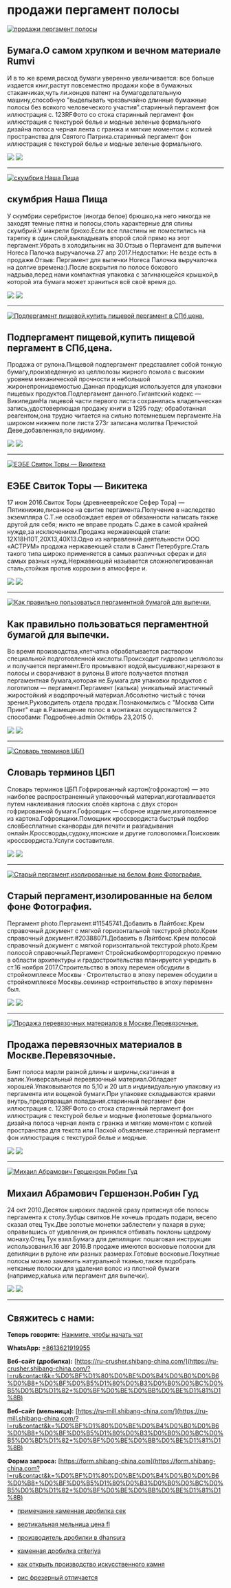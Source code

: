# продажи пергамент полосы

<a href="https://swt.shibang-china.com/?n=lxq&l=ru&img&k=%D0%BF%D1%80%D0%BE%D0%B4%D0%B0%D0%B6%D0%B8+%D0%BF%D0%B5%D1%80%D0%B3%D0%B0%D0%BC%D0%B5%D0%BD%D1%82+%D0%BF%D0%BE%D0%BB%D0%BE%D1%81%D1%8B" target="_blank">![продажи пергамент полосы](http://static.shibang-china.com/all-800x300/816.jpg)</a>

## Бумага.О самом хрупком и вечном материале Rumvi
И в то же время,расход бумаги уверенно увеличивается: все больше издается книг,растут повсеместно продажи кофе в бумажных стаканчиках,чуть ли.концов патент на бумагоделательную машину,способную "выделывать чрезвычайно длинные бумажные полосы без всякого человеческого участия".старинный пергамент фон иллюстрация с. 123RFФото со стока старинный пергамент фон иллюстрация с текстурой белье и модные зеленые формального дизайна полоса черная лента с гранжа и мягкие моментом с копией пространства для Святого Патрика.старинный пергамент фон иллюстрация с текстурой белье и модные зеленые формального.


<a href="https://whatsapp.shibangsoft.com/WhatsApp.php" target="_blank" title="WhatsApp">![](http://static.shibang-china.com/icon/whatsapp.png)</a> <a href="https://swt.shibang-china.com/?n=lxq&l=ru&icon&k=%D0%BF%D1%80%D0%BE%D0%B4%D0%B0%D0%B6%D0%B8+%D0%BF%D0%B5%D1%80%D0%B3%D0%B0%D0%BC%D0%B5%D0%BD%D1%82+%D0%BF%D0%BE%D0%BB%D0%BE%D1%81%D1%8B" target="_blank">![](http://static.shibang-china.com/icon/chat-ru.png)</a>

---

<a href="https://swt.shibang-china.com/?n=lxq&l=ru&img&k=%D0%BF%D1%80%D0%BE%D0%B4%D0%B0%D0%B6%D0%B8+%D0%BF%D0%B5%D1%80%D0%B3%D0%B0%D0%BC%D0%B5%D0%BD%D1%82+%D0%BF%D0%BE%D0%BB%D0%BE%D1%81%D1%8B" target="_blank">![скумбрия Наша Пища](http://static.shibang-china.com/all-800x300/1503.jpg)</a>

## скумбрия Наша Пища
У скумбрии серебристое (иногда белое) брюшко,на него никогда не заходят темные пятна и полосы,столь характерные для спины скумбрий.У макрели брюхо.Если все пластины не поместились на тарелку в один слой,выкладывать второй слой прямо на этот пергамент.Убрать в холодильник на 30.Отзыв о Пергамент для выпечки Horeca Палочка выручалочка.27 апр 2017.Недостатки: Не везде есть в продаже.Отзыв: Пергамент для выпечки Horeca Палочка выручалочка на долгие времена:).После вскрытия по полосе бокового надрыва,перед нами компактная упаковка с загинающейся крышкой,в которой эта бумага может храниться всё своё время до.


<a href="https://whatsapp.shibangsoft.com/WhatsApp.php" target="_blank" title="WhatsApp">![](http://static.shibang-china.com/icon/whatsapp.png)</a> <a href="https://swt.shibang-china.com/?n=lxq&l=ru&icon&k=%D0%BF%D1%80%D0%BE%D0%B4%D0%B0%D0%B6%D0%B8+%D0%BF%D0%B5%D1%80%D0%B3%D0%B0%D0%BC%D0%B5%D0%BD%D1%82+%D0%BF%D0%BE%D0%BB%D0%BE%D1%81%D1%8B" target="_blank">![](http://static.shibang-china.com/icon/chat-ru.png)</a>

---

<a href="https://swt.shibang-china.com/?n=lxq&l=ru&img&k=%D0%BF%D1%80%D0%BE%D0%B4%D0%B0%D0%B6%D0%B8+%D0%BF%D0%B5%D1%80%D0%B3%D0%B0%D0%BC%D0%B5%D0%BD%D1%82+%D0%BF%D0%BE%D0%BB%D0%BE%D1%81%D1%8B" target="_blank">![Подпергамент пищевой,купить пищевой пергамент в СПб,цена.](http://static.shibang-china.com/all-800x300/377.jpg)</a>

## Подпергамент пищевой,купить пищевой пергамент в СПб,цена.
Продажа от рулона.Пищевой подпергамент представляет собой тонкую бумагу,произведенную из целлюлозы жирного помола с высоким уровнем механической прочности и небольшой жиронепроницаемостью.Данная продукция используется для упаковки пищевых продуктов.Подпергамент данного.Гигантский кодекс — ВикипедияНа лицевой части первого листа сохранилась владельческая запись,удостоверяющая продажу книги в 1295 году; обработанная реагентом,она трудно читается на сильно потемневшем пергаменте.На широком нижнем поле листа 273r записана молитва Пречистой Деве,добавленная,по видимому.


<a href="https://whatsapp.shibangsoft.com/WhatsApp.php" target="_blank" title="WhatsApp">![](http://static.shibang-china.com/icon/whatsapp.png)</a> <a href="https://swt.shibang-china.com/?n=lxq&l=ru&icon&k=%D0%BF%D1%80%D0%BE%D0%B4%D0%B0%D0%B6%D0%B8+%D0%BF%D0%B5%D1%80%D0%B3%D0%B0%D0%BC%D0%B5%D0%BD%D1%82+%D0%BF%D0%BE%D0%BB%D0%BE%D1%81%D1%8B" target="_blank">![](http://static.shibang-china.com/icon/chat-ru.png)</a>

---

<a href="https://swt.shibang-china.com/?n=lxq&l=ru&img&k=%D0%BF%D1%80%D0%BE%D0%B4%D0%B0%D0%B6%D0%B8+%D0%BF%D0%B5%D1%80%D0%B3%D0%B0%D0%BC%D0%B5%D0%BD%D1%82+%D0%BF%D0%BE%D0%BB%D0%BE%D1%81%D1%8B" target="_blank">![ЕЭБЕ Свиток Торы — Викитека](http://static.shibang-china.com/all-800x300/1025.jpg)</a>

## ЕЭБЕ Свиток Торы — Викитека
17 июн 2016.Свиток Торы (древнееврейское Сефер Тора) — Пятикнижие,писанное на свитке пергамента.Получение в наследство экземпляра С.Т.не освобождает еврея от обязанности написать также другой для себя; никто не вправе продать С.даже в самой крайней нужде,за исключением.Продажа нержавеющей стали: 12Х18Н10Т,20Х13,40Х13.Одно из направлений деятельности ООО «АСТРУМ» продажа нержавеющей стали в Санкт Петербурге.Сталь такого типа широко применяется в самых различных сферах и для самых разных нужд.Нержавеющей называется сложнолегированная сталь,стойкая против коррозии в атмосфере и.


<a href="https://whatsapp.shibangsoft.com/WhatsApp.php" target="_blank" title="WhatsApp">![](http://static.shibang-china.com/icon/whatsapp.png)</a> <a href="https://swt.shibang-china.com/?n=lxq&l=ru&icon&k=%D0%BF%D1%80%D0%BE%D0%B4%D0%B0%D0%B6%D0%B8+%D0%BF%D0%B5%D1%80%D0%B3%D0%B0%D0%BC%D0%B5%D0%BD%D1%82+%D0%BF%D0%BE%D0%BB%D0%BE%D1%81%D1%8B" target="_blank">![](http://static.shibang-china.com/icon/chat-ru.png)</a>

---

<a href="https://swt.shibang-china.com/?n=lxq&l=ru&img&k=%D0%BF%D1%80%D0%BE%D0%B4%D0%B0%D0%B6%D0%B8+%D0%BF%D0%B5%D1%80%D0%B3%D0%B0%D0%BC%D0%B5%D0%BD%D1%82+%D0%BF%D0%BE%D0%BB%D0%BE%D1%81%D1%8B" target="_blank">![Как правильно пользоваться пергаментной бумагой для выпечки.](http://static.shibang-china.com/all-800x300/840.jpg)</a>

## Как правильно пользоваться пергаментной бумагой для выпечки.
Во время производства,клетчатка обрабатывается раствором специальной подготовленной кислоты.Происходит гидролиз целлюлозы и получается пергамент.Его промывают водой,высушивают,нарезают в полосы и сворачивают в рулоны.В итоге получается плотная пергаментная бумага,которая не.Бумага для упаковки продуктов с логотипом — пергамент.Пергамент (калька) уникальный эластичный жиростойкий и водопрочный материал.Абсолютно чистый с точки зрения.Руководитель отдела продаж.Познакомились с "Москва Сити Принт" еще в.Размещение полос в монтажах осуществляется 2 способами: Подробнее.admin Октябрь 23,2015 0.


<a href="https://whatsapp.shibangsoft.com/WhatsApp.php" target="_blank" title="WhatsApp">![](http://static.shibang-china.com/icon/whatsapp.png)</a> <a href="https://swt.shibang-china.com/?n=lxq&l=ru&icon&k=%D0%BF%D1%80%D0%BE%D0%B4%D0%B0%D0%B6%D0%B8+%D0%BF%D0%B5%D1%80%D0%B3%D0%B0%D0%BC%D0%B5%D0%BD%D1%82+%D0%BF%D0%BE%D0%BB%D0%BE%D1%81%D1%8B" target="_blank">![](http://static.shibang-china.com/icon/chat-ru.png)</a>

---

<a href="https://swt.shibang-china.com/?n=lxq&l=ru&img&k=%D0%BF%D1%80%D0%BE%D0%B4%D0%B0%D0%B6%D0%B8+%D0%BF%D0%B5%D1%80%D0%B3%D0%B0%D0%BC%D0%B5%D0%BD%D1%82+%D0%BF%D0%BE%D0%BB%D0%BE%D1%81%D1%8B" target="_blank">![Словарь терминов ЦБП](http://static.shibang-china.com/all-800x300/1324.jpg)</a>

## Словарь терминов ЦБП
Словарь терминов ЦБП.Гофрированный картон(гофрокартон) — это наиболее распространенный упаковочный материал,изготавливается путем наклеивания плоских слоёв картона с двух сторон гофрированной бумаги.Гофроящик — сборное изделие,изготовленное из картона.Гофроящики.Помощник кроссвордиста быстрый подбор словБесплатные сканворды для печати и разгадывания онлайн.Кроссворды,судоку,японские и другие головоломки.Поисковик кроссвордиста.Услуги составителя.


<a href="https://whatsapp.shibangsoft.com/WhatsApp.php" target="_blank" title="WhatsApp">![](http://static.shibang-china.com/icon/whatsapp.png)</a> <a href="https://swt.shibang-china.com/?n=lxq&l=ru&icon&k=%D0%BF%D1%80%D0%BE%D0%B4%D0%B0%D0%B6%D0%B8+%D0%BF%D0%B5%D1%80%D0%B3%D0%B0%D0%BC%D0%B5%D0%BD%D1%82+%D0%BF%D0%BE%D0%BB%D0%BE%D1%81%D1%8B" target="_blank">![](http://static.shibang-china.com/icon/chat-ru.png)</a>

---

<a href="https://swt.shibang-china.com/?n=lxq&l=ru&img&k=%D0%BF%D1%80%D0%BE%D0%B4%D0%B0%D0%B6%D0%B8+%D0%BF%D0%B5%D1%80%D0%B3%D0%B0%D0%BC%D0%B5%D0%BD%D1%82+%D0%BF%D0%BE%D0%BB%D0%BE%D1%81%D1%8B" target="_blank">![Старый пергамент,изолированные на белом фоне Фотография.](http://static.shibang-china.com/all-800x300/845.jpg)</a>

## Старый пергамент,изолированные на белом фоне Фотография.
Пергамент photo.Пергамент.#11545741.Добавить в Лайтбокс.Крем справочный документ с мягкой горизонтальной текстурой photo.Крем справочный документ.#20388071.Добавить в Лайтбокс.Крем полосой справочный документ с мягкой горизонтальной текстурой photo.Крем полосой справочный.Пергамент Стройснабкомфортгородскую премию в области архитектуры и градостроительства планируется учредить в ст.16 ноября 2017.Строительство в эпоху перемен обсудили в стройкомплексе Москвы · Строительство в эпоху перемен обсудили в стройкомплексе Москвы.семинар «строительство в эпоху перемен» был.


<a href="https://whatsapp.shibangsoft.com/WhatsApp.php" target="_blank" title="WhatsApp">![](http://static.shibang-china.com/icon/whatsapp.png)</a> <a href="https://swt.shibang-china.com/?n=lxq&l=ru&icon&k=%D0%BF%D1%80%D0%BE%D0%B4%D0%B0%D0%B6%D0%B8+%D0%BF%D0%B5%D1%80%D0%B3%D0%B0%D0%BC%D0%B5%D0%BD%D1%82+%D0%BF%D0%BE%D0%BB%D0%BE%D1%81%D1%8B" target="_blank">![](http://static.shibang-china.com/icon/chat-ru.png)</a>

---

<a href="https://swt.shibang-china.com/?n=lxq&l=ru&img&k=%D0%BF%D1%80%D0%BE%D0%B4%D0%B0%D0%B6%D0%B8+%D0%BF%D0%B5%D1%80%D0%B3%D0%B0%D0%BC%D0%B5%D0%BD%D1%82+%D0%BF%D0%BE%D0%BB%D0%BE%D1%81%D1%8B" target="_blank">![Продажа перевязочных материалов в Москве.Перевязочные.](http://static.shibang-china.com/all-800x300/313.jpg)</a>

## Продажа перевязочных материалов в Москве.Перевязочные.
Бинт полоса марли разной длины и ширины,скатанная в валик.Универсальный перевязочный материал.Обладает хорошей.Упаковываются по 5,10 и 20 шт.в индивидуальную упаковку из пергамента или вощеной бумаги.При упаковке складываются краями внутрь,предотвращая попадания.старинный пергамент фон иллюстрация с. 123RFФото со стока старинный пергамент фон иллюстрация с текстурой белье и модные фиолетовые формального дизайна полоса черная лента с гранжа и мягкие моментом с копией пространства для текста или Пасхой объявление.старинный пергамент фон иллюстрация с текстурой белье и модные.


<a href="https://whatsapp.shibangsoft.com/WhatsApp.php" target="_blank" title="WhatsApp">![](http://static.shibang-china.com/icon/whatsapp.png)</a> <a href="https://swt.shibang-china.com/?n=lxq&l=ru&icon&k=%D0%BF%D1%80%D0%BE%D0%B4%D0%B0%D0%B6%D0%B8+%D0%BF%D0%B5%D1%80%D0%B3%D0%B0%D0%BC%D0%B5%D0%BD%D1%82+%D0%BF%D0%BE%D0%BB%D0%BE%D1%81%D1%8B" target="_blank">![](http://static.shibang-china.com/icon/chat-ru.png)</a>

---

<a href="https://swt.shibang-china.com/?n=lxq&l=ru&img&k=%D0%BF%D1%80%D0%BE%D0%B4%D0%B0%D0%B6%D0%B8+%D0%BF%D0%B5%D1%80%D0%B3%D0%B0%D0%BC%D0%B5%D0%BD%D1%82+%D0%BF%D0%BE%D0%BB%D0%BE%D1%81%D1%8B" target="_blank">![Михаил Абрамович Гершензон.Робин Гуд](http://static.shibang-china.com/all-800x300/986.jpg)</a>

## Михаил Абрамович Гершензон.Робин Гуд
24 окт 2010.Десяток широких ладоней сразу притиснул обе полосы пергамента к столу.Зубцы свитков.Не хочешь продать подари, весело сказал отец Тук.Две золотые монетки заблестели у пахаря в руке; оправившись от удивления,он принялся отбивать поклоны щедрому монаху.Отец Тук взял.Бумага для депиляции: пошаговая инструкция использования.16 авг 2016.В продаже имеются восковые полоски для депиляции в рулоне или разных размерах.Готовые восковые.Покупные полосы можно заменить натуральной тканью,также подобрать нетканые полоски для удаления волос из плотной бумаги (например,калька или пергамент для выпечки).


<a href="https://whatsapp.shibangsoft.com/WhatsApp.php" target="_blank" title="WhatsApp">![](http://static.shibang-china.com/icon/whatsapp.png)</a> <a href="https://swt.shibang-china.com/?l=ru&icon&k=%D0%BF%D1%80%D0%BE%D0%B4%D0%B0%D0%B6%D0%B8+%D0%BF%D0%B5%D1%80%D0%B3%D0%B0%D0%BC%D0%B5%D0%BD%D1%82+%D0%BF%D0%BE%D0%BB%D0%BE%D1%81%D1%8B" target="_blank">![](http://static.shibang-china.com/icon/chat-ru.png)</a>

---
## Свяжитесь с нами:

**Теперь говорите:** [Нажмите, чтобы начать чат](https://swt.shibang-china.com?l=ru&contact&k=%D0%BF%D1%80%D0%BE%D0%B4%D0%B0%D0%B6%D0%B8+%D0%BF%D0%B5%D1%80%D0%B3%D0%B0%D0%BC%D0%B5%D0%BD%D1%82+%D0%BF%D0%BE%D0%BB%D0%BE%D1%81%D1%8B)

**WhatsApp:**  [+8613621919955](https://whatsapp.shibangsoft.com/WhatsApp.php)

**Веб-сайт (дробилка):** [https://ru-crusher.shibang-china.com/](https://ru-crusher.shibang-china.com/?l=ru&contact&k=%D0%BF%D1%80%D0%BE%D0%B4%D0%B0%D0%B6%D0%B8+%D0%BF%D0%B5%D1%80%D0%B3%D0%B0%D0%BC%D0%B5%D0%BD%D1%82+%D0%BF%D0%BE%D0%BB%D0%BE%D1%81%D1%8B)

**Веб-сайт (мельница):** [https://ru-mill.shibang-china.com/](https://ru-mill.shibang-china.com/?l=ru&contact&k=%D0%BF%D1%80%D0%BE%D0%B4%D0%B0%D0%B6%D0%B8+%D0%BF%D0%B5%D1%80%D0%B3%D0%B0%D0%BC%D0%B5%D0%BD%D1%82+%D0%BF%D0%BE%D0%BB%D0%BE%D1%81%D1%8B)

**Форма запроса:** [https://form.shibang-china.com](https://form.shibang-china.com?l=ru&contact&k=%D0%BF%D1%80%D0%BE%D0%B4%D0%B0%D0%B6%D0%B8+%D0%BF%D0%B5%D1%80%D0%B3%D0%B0%D0%BC%D0%B5%D0%BD%D1%82+%D0%BF%D0%BE%D0%BB%D0%BE%D1%81%D1%8B)

* [примечание каменная дробилка сек](../54/%D0%BF%D1%80%D0%B8%D0%BC%D0%B5%D1%87%D0%B0%D0%BD%D0%B8%D0%B5%20%D0%BA%D0%B0%D0%BC%D0%B5%D0%BD%D0%BD%D0%B0%D1%8F%20%D0%B4%D1%80%D0%BE%D0%B1%D0%B8%D0%BB%D0%BA%D0%B0%20%D1%81%D0%B5%D0%BA.md)

* [вертикальная мельница цена fl](../57/%D0%B2%D0%B5%D1%80%D1%82%D0%B8%D0%BA%D0%B0%D0%BB%D1%8C%D0%BD%D0%B0%D1%8F%20%D0%BC%D0%B5%D0%BB%D1%8C%D0%BD%D0%B8%D1%86%D0%B0%20%D1%86%D0%B5%D0%BD%D0%B0%20fl.md)

* [производитель дробилки в dhansura](../57/%D0%BF%D1%80%D0%BE%D0%B8%D0%B7%D0%B2%D0%BE%D0%B4%D0%B8%D1%82%D0%B5%D0%BB%D1%8C%20%D0%B4%D1%80%D0%BE%D0%B1%D0%B8%D0%BB%D0%BA%D0%B8%20%D0%B2%20dhansura.md)

* [каменная дробилка criteriya](../52/%D0%BA%D0%B0%D0%BC%D0%B5%D0%BD%D0%BD%D0%B0%D1%8F%20%D0%B4%D1%80%D0%BE%D0%B1%D0%B8%D0%BB%D0%BA%D0%B0%20criteriya.md)

* [как открыть производство искусственного камня](../55/%D0%BA%D0%B0%D0%BA%20%D0%BE%D1%82%D0%BA%D1%80%D1%8B%D1%82%D1%8C%20%D0%BF%D1%80%D0%BE%D0%B8%D0%B7%D0%B2%D0%BE%D0%B4%D1%81%D1%82%D0%B2%D0%BE%20%D0%B8%D1%81%D0%BA%D1%83%D1%81%D1%81%D1%82%D0%B2%D0%B5%D0%BD%D0%BD%D0%BE%D0%B3%D0%BE%20%D0%BA%D0%B0%D0%BC%D0%BD%D1%8F.md)

* [рис фрезерный отличается](../56/%D1%80%D0%B8%D1%81%20%D1%84%D1%80%D0%B5%D0%B7%D0%B5%D1%80%D0%BD%D1%8B%D0%B9%20%D0%BE%D1%82%D0%BB%D0%B8%D1%87%D0%B0%D0%B5%D1%82%D1%81%D1%8F.md)